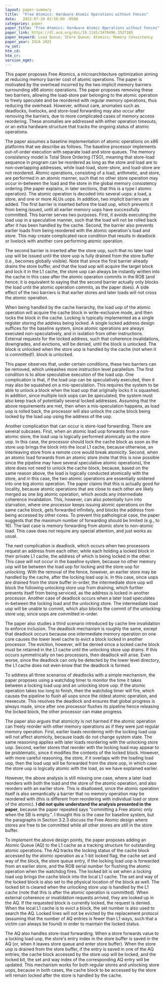 ```yaml
---
layout: paper-summary
title:  "Free Atomics: Hardware Atomic Operations without Fences"
date:   2022-07-20 03:56:00 -0500
categories: paper
paper_title: "Free Atomics: Hardware Atomic Operations without Fences"
paper_link: https://dl.acm.org/doi/10.1145/3470496.3527385
paper_keyword: Load Queue; Store Queue; Atomics; Memory Consistency
paper_year: ISCA 2022
rw_set:
htm_cd:
htm_cr:
version_mgmt:
---
```


This paper proposes Free Atomics, a microarchitecture optimization aiming at reducing memory barrier cost of atomic 
operations.
The paper is motivated by the overhead incurred by the two implicit memory barriers surrounding x86 atomic operations.
The paper proposes removing these two barriers, allowing the load-store pair belonging to the atomic operation
to freely speculate and be reordered with regular memory operations, thus reducing the overhead.
However, without care, anomalies such as deadlocks, livelocks, and store-load forwarding may also occur after
removing the barriers, due to more complicated cases of memory access reordering.
These anomalies are addressed with either operation timeouts, or an extra hardware structure that tracks 
the ongoing status of atomic operations. 

The paper assumes a baseline implementation of atomic operations on x86 platforms that we describe as follows.
The baseline processor implements out-of-order execution with separate load and store queues. The memory consistency
model is Total Store Ordering (TSO), meaning that store-load sequence in program can be reordered as long as the 
store and load are to non-overlapping addresses, while load-load, store-store, and load-store are not reordered.
Atomic operations, consisting of a load, arithmetic, and store, are performed in an atomic manner, such that no 
other store operation may occur in-between the load and the store in the global memory consistency ordering 
(the paper explains, in later sections, that this is a type I atomic operation).
The atomic operation is decoded into several uops: a load, a store, and one or more ALUs uops.
In addition, two implicit barriers are added. The first barrier is inserted before the load uop, which prevents it
from being issued, until all earlier memory uops have successfully committed.
This barrier serves two purposes. First, it avoids executing the load uop in a speculative manner, such that the load
will not be rolled back after it has been handled by the cache. 
Second, the barrier also prevents earlier loads from being reordered with the atomic operation's load and store. 
This may create complicated race condition that results in deadlock or livelock with another core performing atomic 
operation.

The second barrier is inserted after the store uop, such that no later load uop will be issued until the store uop
is fully drained from the store buffer (i.e., becomes globally visible). 
Note that since the first barrier already drains the store buffer, and that the load uop will acquire the target
block and lock it in the L1 cache, the store uop can always be instantly written into the cache in this case
after the atomic operation commits in the ROB (and hence, it is equivalent to saying that the second barrier 
actually only blocks the load until the atomic operation commits, as the paper does).
A side effect of the two barriers is that earlier stores and later loads will not cross the atomic operation.

When being handled by the cache hierarchy, the load uop of the atomic operation will acquire the cache block
in write-exclusive mode, and then locks the block in the cache. Locking is typically implemented as a single register
storing the address being locked.
A single locked address design suffices for the baseline system, since atomic operations are always executed 
non-speculatively, and in isolation from other instructions.
External requests for the locked address, such that coherence invalidations, downgrades, and evictions, will
be denied, until the block is unlocked.
The block is unlocked when the store uop is handled by the cache (not when it is committed!).
block is unlocked.

This paper observes that, under certain conditions, these two barriers can be removed, which unleashes more 
instruction level parallelism.
The first condition is to allow speculative execution of the load uop.
One complication is that, if the load uop can be speculatively executed, then it may also be squashed on a 
mis-speculation. This requires the system to be able to unlock a block when the load uop that originally locks
it is squashed.
In addition, since multiple lock uops can be speculated, the system must also keep track of potentially
several locked addresses.
Assuming that the above requirements are met, then when a mis-speculation happens, as load uop is rolled back,
the processor will also unlock the cache block being locked by the load uop using the address of the uop. 

Another complication that can occur is store-load forwarding. There are several subcases.
First, when an atomic load uop forwards from a non-atomic store, the load uop is logically performed
atomically as the store uop. In this case, the processor should lock the cache block as soon as the 
store uop brings the block into the local L1 cache, because otherwise, an interleaving store from a remote core 
would break atomicity.
Second, when an atomic load forwards from an atomic store (note that this is now possible since the pipeline
may have several speculative atomic operations), the store does not need to unlock the cache block, because, 
based on the same reason above, the load is logically conducted atomically with the store, and in this case,
the two atomic operations are essentially soldered into one big atomic operation.
The paper claims that this is actually good for locality, because atomic operations that are close to each
other are likely merged as one big atomic operation, which avoids any intermediate coherence invalidation.
This, however, can also potentially turn into starvation, where one processor keeps issuing atomic operations
on the same cache block, gets forwarded infinitely, and blocks the address from being accessed by other cores.
To prevent this pathological case, the paper suggests that the maximum number of forwarding should be limited
(e.g., to 16).
The last case is memory forwarding from atomic store to non-atomic load. This case does not require any special
attention, and just works as usual.

The next complication is deadlock, which occurs when two processors request an address from each other, while
each holding a locked block in their private L1 cache, the address of which is being locked in the other.
This case will not occur in the baseline system, because no other memory uop will be between the load uop for
locking and the store uop for unlocking. 
With the removal of the fence, however, an earlier store may be handled by the cache, after the locking load uop
is. In this case, since uops are drained from the store buffer in-order, the intermediate store uop will block
the following unlocking store uop from draining, which further prevents itself from being serviced, as the 
address is locked in another processor.
Another case of deadlock occurs when a later load speculates in-between the locking load and the unlocking store.
The intermediate load uop will be unable to commit, which also blocks the commit of the unlocking store uop,
since uops are committed in-order.

The paper also studies a third scenario introduced by cache line invalidation to enforce inclusion. 
The deadlock mechanism is roughly the same, except that deadlock occurs because one intermediate memory
operation on one core causes the lower level cache to evict a block locked in another processor.
The eviction, however, will be denied since a locked cache block must be retained in the L1 cache until
the unlocking store uop drains. If this occurs symmetrically on two processors, then deadlock
will arise. Even worse, since the deadlock can only be detected by the lower level directory, the L1
cache does not even know that the deadlock is formed.

To address all three scenarios of deadlocks with a simple mechanism, the paper proposes using a watchdog timer
to monitor the time it takes between a locking load uop and an unlocking store uop.
If the atomic operation takes too long to finish, then the watchdog timer will fire, which causes the pipeline to
flush all uops since the oldest atomic operation, and reexecute. 
This resolves the deadlock and ensures that global progress is always made, since after one processor flushes its
pipeline hence releasing the locked block, the other processor can make progress. 

The paper also argues that atomicity is not harmed if the atomic operation can freely reorder with other memory
operations as if they were just regular memory operation. 
First, earlier loads reordering with the locking load uop will not affect atomicity, because loads do not change
system state. The same reasoning applies with later loads reordering with the unlocking store uop.
Second, earlier stores that reorder with the locking load may appear to be problematic, since it modifies the 
contents of the locked block. However, with more careful reasoning, the store, if it overlaps with the 
loading load uop, then the load uop will be forwarded from the store uop, in which case the store uop
is logically atomic with the load, as we have explained earlier.

However, the above analysis is still missing one case, where a later load reorders with both the load and the store 
of the atomic operation, and also reorders with an earlier store. This is disallowed, since the atomic operation
itself is also semantically a barrier that no memory operation may be reordered with (this is different from reordering
with individual load or store of the atomic).
**I did not quite understand the analysis presented in the paper**, because the paper repeated says
"committing a Free atomic only when the SB is empty.". I thought this is the case for baseline system, but the 
paragraphs in Section 3.2.3 discuss the Free Atomic design where stores are free to be committed while all other 
stores are still in the store buffer.

To implement the above design points, the paper proposes adding an Atomic Queue (AQ) to the L1 cache as a 
tracking structure for outstanding atomic operations. 
The AQ tracks the locking status of the cache block accessed by the atomic operation as a 1-bit locked flag, 
the cache set and way of the block, 
the store queue entry, if the locking load uop is forwarded from an earlier store,
and the ROB serial number for flushing the atomic operation when the watchdog fires.
The locked bit is set when a locking load uop brings the cache block into the local L1 cache.
The set and way of the locked block is also set to the physical location of the block as well.
The locked bit is cleared when the unlocking store uop is handled by the L1 cache (note that this is
after the atomic operation is committed). 
When external coherence or invalidation requests arrived, they are looked up in the AQ. If the requested block
is currently locked, the request is denied.
When the local L1 cache is to evict a block, the set number is also used to search the AQ. Locked lines will not
be evicted by the replacement protocol (assuming that the number of AQ entries is fewer than L1 ways, such that
a victim can always be found) in order to maintain the locked status. 

The AQ also handles store-load forwarding. When a store forwards value to a locking load uop, the store's entry index
in the store buffer is saved in the AQ (or, when it leaves store queue and enter store buffer). 
When the store uop is drained from the store buffer, if the entry is saved in one of the AQ entries, the cache block
accessed by the store uop will be locked, and the locked bit, the set and way index of the corresponding AQ entry
will be updated.
This mechanism works for both regular stores and unlocking store uops, because in both cases, the cache block
to be accessed by the store will remain locked after the store is handled by the cache.
